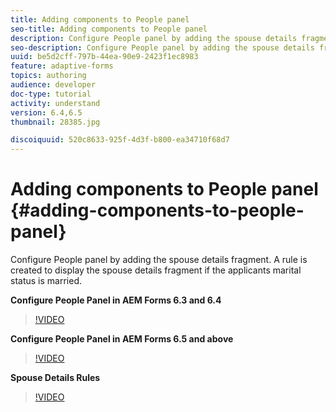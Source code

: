 ```yaml
---
title: Adding components to People panel
seo-title: Adding components to People panel
description: Configure People panel by adding the spouse details fragment. A rule is created to display the spouse details fragment if the applicants marital status is married.
seo-description: Configure People panel by adding the spouse details fragment. A rule is created to display the spouse details fragment if the applicants marital status is married.
uuid: be5d2cff-797b-44ea-90e9-2423f1ec8983
feature: adaptive-forms
topics: authoring
audience: developer
doc-type: tutorial
activity: understand
version: 6.4,6.5
thumbnail: 28385.jpg

discoiquuid: 520c8633-925f-4d3f-b800-ea34710f68d7
---
```


# Adding components to People panel {#adding-components-to-people-panel}

Configure People panel by adding the spouse details fragment. A rule is created to display the spouse details fragment if the applicants marital status is married.

**Configure People Panel in AEM Forms 6.3 and 6.4**

>[!VIDEO](https://video.tv.adobe.com/v/22193?quality=9&learn=on)

**Configure People Panel in AEM Forms 6.5 and above**

>[!VIDEO](https://video.tv.adobe.com/v/28385)

**Spouse Details Rules**

>[!VIDEO](https://video.tv.adobe.com/v/22195?quality=9&learn=on)





